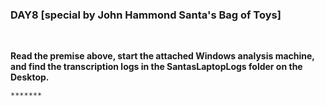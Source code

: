 <h3 align="left">DAY8 [special by John Hammond Santa's Bag of Toys]
</h3>
<br>
<b><p align="left">Read the premise above, start the attached Windows analysis machine, and find the transcription logs in the SantasLaptopLogs folder on the Desktop.<p></b>
  
```
*******
```
<br>
